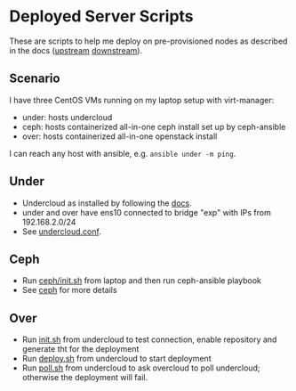 Deployed Server Scripts
=======================

These are scripts to help me deploy on pre-provisioned nodes 
as described in the docs ([upstream](https://docs.openstack.org/tripleo-docs/latest/install/advanced_deployment/deployed_server.html) [downstream](https://access.redhat.com/documentation/en-us/red_hat_openstack_platform/12/html-single/director_installation_and_usage/#chap-Configuring_Basic_Overcloud_Requirements_on_Pre_Provisioned_Nodes)).

Scenario
--------

I have three CentOS VMs running on my laptop setup with virt-manager:

- under: hosts undercloud
- ceph: hosts containerized all-in-one ceph install set up by ceph-ansible
- over: hosts containerized all-in-one openstack install

I can reach any host with ansible, e.g. `ansible under -m ping`.

Under
-----

- Undercloud as installed by following the [docs](https://docs.openstack.org/tripleo-docs/latest/install/installation/installation.html).
- under and over have ens10 connected to bridge "exp" with IPs from 192.168.2.0/24
- See [undercloud.conf](undercloud.conf).

Ceph
----

- Run [ceph/init.sh](ceph/init.sh) from laptop and then run ceph-ansible playbook
- See [ceph](ceph/) for more details

Over
----

- Run [init.sh](init.sh) from undercloud to test connection, enable repository and generate tht for the deployment
- Run [deploy.sh](deploy.sh) from undercloud to start deployment
- Run [poll.sh](poll.sh) from undercloud to ask overcloud to poll undercloud; otherwise the deployment will fail.
